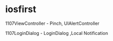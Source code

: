 # iosfirst

1107ViewController - Pinch, UIAlertController

1107LoginDialog - LoginDialog ,Local Notification
